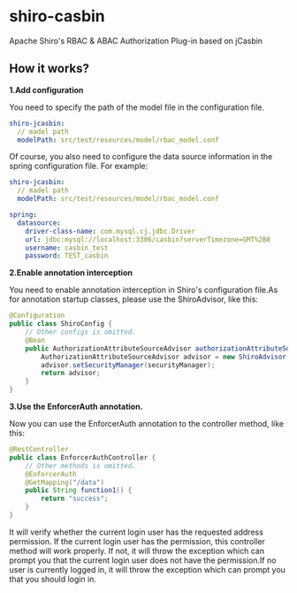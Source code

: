 # shiro-casbin

Apache Shiro's RBAC &amp; ABAC Authorization Plug-in based on jCasbin

## How it works?

**1.Add configuration**

You need to specify the path of the model file in the configuration file.

```yaml
shiro-jcasbin:
  // madel path
  modelPath: src/test/resources/model/rbac_model.conf
````

Of course, you also need to configure the data source information in the spring configuration file. For example:

```yaml
shiro-jcasbin:
  // madel path
  modelPath: src/test/resources/model/rbac_model.conf

spring:
  datasource:
    driver-class-name: com.mysql.cj.jdbc.Driver
    url: jdbc:mysql://localhost:3306/casbin?serverTimezone=GMT%2B8
    username: casbin_test
    password: TEST_casbin
```

**2.Enable annotation interception**

You need to enable annotation interception in Shiro's configuration file.As for annotation startup classes, please use the ShiroAdvisor, like this:

```java
@Configuration
public class ShiroConfig {
    // Other configs is omitted.
    @Bean
    public AuthorizationAttributeSourceAdvisor authorizationAttributeSourceAdvisor(SecurityManager securityManager) {
        AuthorizationAttributeSourceAdvisor advisor = new ShiroAdvisor();
        advisor.setSecurityManager(securityManager);
        return advisor;
    }
}
```

**3.Use the EnforcerAuth annotation.**

Now you can use the EnforcerAuth annotation to the controller method, like this:
```java
@RestController
public class EnforcerAuthController {
    // Other methods is omitted.
    @EnforcerAuth
    @GetMapping("/data")
    public String function1() {
        return "success";
    }
}
```

It will verify whether the current login user has the requested address permission. If the current login user has the permission, this controller method will work properly. If not, it will throw the exception which can prompt you that the current login user does not have the permission.If no user is currently logged in, it will throw the exception which can prompt you that you should login in.
